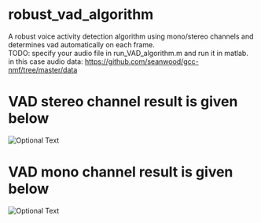 # robust_vad_algorithm
A robust voice activity detection algorithm using mono/stereo channels and determines vad automatically on each frame.<br />
TODO: specify your audio file in run_VAD_algorithm.m and run it in matlab.<br />
in this case audio data: https://github.com/seanwood/gcc-nmf/tree/master/data <br />
# VAD stereo channel result is given below
![Optional Text](../master/vadDemo.PNG)

# VAD mono channel result is given below
![Optional Text](../master/vadDemoMono.PNG)
